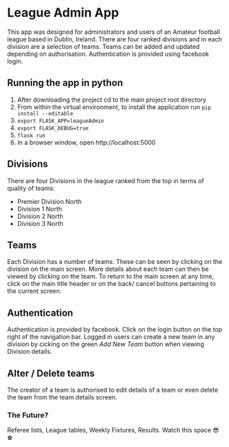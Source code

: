 # League Admin App
This app was designed for administrators and users of an Amateur football league based in Dublin, Ireland.  There are four ranked divisions and in each division are a selection of teams.  Teams can be added and updated depending on authorisation.  Authentication is provided using facebook login.

## Running the app in python
1. After downloading the project cd to the main project root directory
2. From within the virtual environment, to install the application run
 `pip install --editable`
3. `export FLASK_APP=leagueAdmin`
4. `export FLASK_DEBUG=true`
5. `flask run`
6. In a browser window, open http://localhost:5000

## Divisions
There are four Divisions in the league ranked from the top in terms of quality of teams:
* Premier Division North
* Division 1 North
* Division 2 North
* Division 3 North

## Teams
Each Division has a number of teams.  These can be seen by clicking on the division on the main screen.  More details about each team can then be viewed by clicking on the team.  To return to the main screen at any time, click on the main title header or on the back/ cancel buttons pertaining to the current screen.

## Authentication
Authentication is provided by facebook.  Click on the login button on the top right of the navigation bar.  Logged in users can create a new team in any division by cicking on the green _Add New Team_ button when viewing Division details.

## Alter / Delete teams
The creator of a team is authorised to edit details of a team or even delete the team from the team details screen.

### The Future?
Referee lists, League tables, Weekly Fixtures, Results.  Watch this space :sunglasses: :soccer:
